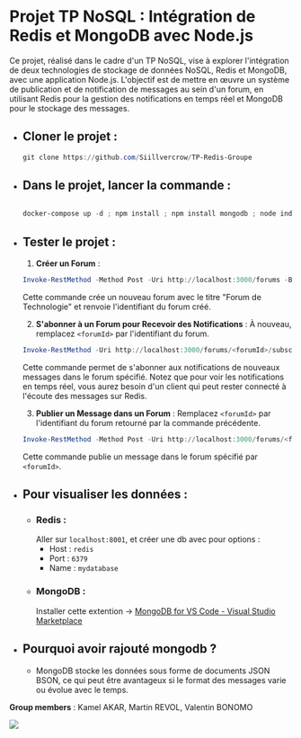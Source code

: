 # Projet TP NoSQL : Intégration de Redis et MongoDB avec Node.js
Ce projet, réalisé dans le cadre d'un TP NoSQL, vise à explorer l'intégration de deux technologies de stockage de données NoSQL, Redis et MongoDB, avec une application Node.js. L'objectif est de mettre en œuvre un système de publication et de notification de messages au sein d'un forum, en utilisant Redis pour la gestion des notifications en temps réel et MongoDB pour le stockage des messages.

- ## Cloner le projet :
    ```powershell
    git clone https://github.com/Siillvercrow/TP-Redis-Groupe
    ```
- ## Dans le projet, lancer la commande :
    ```powershell
 
    docker-compose up -d ; npm install ; npm install mongodb ; node index.js
    ```
- ## Tester le projet :
    1. **Créer un Forum** :
    ```powershell
    Invoke-RestMethod -Method Post -Uri http://localhost:3000/forums -Body '{"title": "Forum de Technologie"}' -ContentType 'application/json'
    ```

    Cette commande crée un nouveau forum avec le titre "Forum de Technologie" et renvoie l'identifiant du forum créé.

    2. **S'abonner à un Forum pour Recevoir des Notifications** :
    À nouveau, remplacez `<forumId>` par l'identifiant du forum.
    ```powershell
    Invoke-RestMethod -Uri http://localhost:3000/forums/<forumId>/subscribe -Method Get
    ```

    Cette commande permet de s'abonner aux notifications de nouveaux messages dans le forum spécifié. Notez que pour voir les notifications en temps réel, vous aurez besoin d'un client qui peut rester connecté à l'écoute des messages sur Redis.

    3. **Publier un Message dans un Forum** :
    Remplacez `<forumId>` par l'identifiant du forum retourné par la commande précédente.
    ```powershell
    Invoke-RestMethod -Method Post -Uri http://localhost:3000/forums/<forumId>/messages -Body '{"message": "Bonjour, ceci est un message test."}' -ContentType 'application/json'
    ```

    Cette commande publie un message dans le forum spécifié par `<forumId>`.

- ## Pour visualiser les données :
    - ### Redis :
        Aller sur ```localhost:8001```, et créer une db avec pour options :
        - Host : `redis`
        - Port : `6379`
        - Name : `mydatabase`
    - ### MongoDB :
        Installer cette extention -> [MongoDB for VS Code - Visual Studio Marketplace](https://marketplace.visualstudio.com/items?itemName=mongodb.mongodb-vscode)


- ## Pourquoi avoir rajouté mongodb ?
    - MongoDB stocke les données sous forme de documents JSON BSON, ce qui peut être avantageux si le format des messages varie ou évolue avec le temps.

**Group members** : Kamel AKAR, Martin REVOL, Valentin BONOMO

![](https://cdn.discordapp.com/attachments/1158344715582853232/1201542139348275220/baby-cute.gif?ex=65ca3251&is=65b7bd51&hm=cdde9e674ed5e64ec1a18022c924e962da93e68891e6feaa8f08ad68ddb12e1d&)